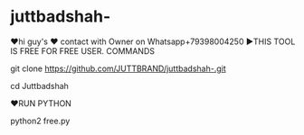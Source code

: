# juttbadshah-
❤️hi guy's ❤️ contact with Owner on Whatsapp+79398004250
▶️THIS TOOL IS FREE FOR FREE USER.          COMMANDS  

git clone https://github.com/JUTTBRAND/juttbadshah-.git

cd Juttbadshah

❤️RUN PYTHON

python2 free.py
